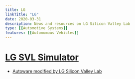 ```yaml
---
title: LG
linkTitle: "LG"
date: 2020-03-31
description: News and resources on LG Silicon Valley Lab
type: [[Automotive Systems]]
features: [[Autonomous Vehicles]]
---
```


# [LG SVL Simulator](https://www.lgsvlsimulator.com/)

* [Autoware modified by LG Silicon Valley Lab](https://github.com/lgsvl/Autoware)